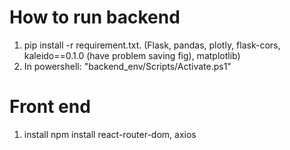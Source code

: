 # How to run backend
1. pip install -r requirement.txt. (Flask, pandas, plotly, flask-cors, kaleido==0.1.0 (have problem saving fig), matplotlib)
2. In powershell: "backend_env/Scripts/Activate.ps1" 

# Front end 
1. install npm install react-router-dom, axios 